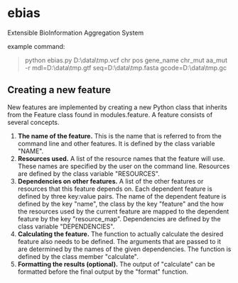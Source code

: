 ebias
=====

Extensible BioInformation Aggregation System

example command:

> python ebias.py D:\data\tmp.vcf chr pos gene_name chr_mut aa_mut -r mdl=D:\data\tmp.gtf seq=D:\data\tmp.fasta gcode=D:\data\tmp.gc

Creating a new feature
----------------------
New features are implemented by creating a new Python class that inherits from the Feature class found in modules.feature. A feature consists of several concepts.
1. **The name of the feature.** This is the name that is referred to from the command line and other features. It is defined by the class variable "NAME".
2. **Resources used.** A list of the resource names that the feature will use. These names are specified by the user on the command line. Resources are defined by the class variable "RESOURCES".
3. **Dependencies on other features.** A list of the other features or resources that this feature depends on. Each dependent feature is defined by three key:value pairs. The name of the dependent feature is defined by the key "name", the class by the key "feature" and the how the resources used by the current feature are mapped to the dependent feature by the key "resource_map". Dependencies are defined by the class variable "DEPENDENCIES".
4. **Calculating the feature.** The function to actually calculate the desired feature also needs to be defined. The arguments that are passed to it are determined by the names of the given dependencies. The function is defined by the class member "calculate".
5. **Formatting the results (optional).** The output of "calculate" can be formatted before the final output by the "format" function.

